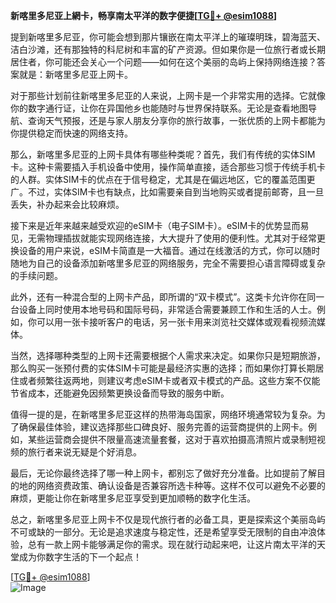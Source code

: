 **新喀里多尼亚上網卡，畅享南太平洋的数字便捷[[TG💪+ @esim1088](https://t.me/s/esim1088)]**

提到新喀里多尼亚，你可能会想到那片镶嵌在南太平洋上的璀璨明珠，碧海蓝天、洁白沙滩，还有那独特的科尼树和丰富的矿产资源。但如果你是一位旅行者或长期居住者，你可能还会关心一个问题——如何在这个美丽的岛屿上保持网络连接？答案就是：新喀里多尼亚上网卡。

对于那些计划前往新喀里多尼亚的人来说，上网卡是一个非常实用的选择。它就像你的数字通行证，让你在异国他乡也能随时与世界保持联系。无论是查看地图导航、查询天气预报，还是与家人朋友分享你的旅行故事，一张优质的上网卡都能为你提供稳定而快速的网络支持。

那么，新喀里多尼亚的上网卡具体有哪些种类呢？首先，我们有传统的实体SIM卡。这种卡需要插入手机设备中使用，操作简单直接，适合那些习惯于传统手机卡的人群。实体SIM卡的优点在于信号稳定，尤其是在偏远地区，它的覆盖范围更广。不过，实体SIM卡也有缺点，比如需要亲自到当地购买或者提前邮寄，且一旦丢失，补办起来会比较麻烦。

接下来是近年来越来越受欢迎的eSIM卡（电子SIM卡）。eSIM卡的优势显而易见，无需物理插拔就能实现网络连接，大大提升了使用的便利性。尤其对于经常更换设备的用户来说，eSIM卡简直是一大福音。通过在线激活的方式，你可以随时随地为自己的设备添加新喀里多尼亚的网络服务，完全不需要担心语言障碍或复杂的手续问题。

此外，还有一种混合型的上网卡产品，即所谓的“双卡模式”。这类卡允许你在同一台设备上同时使用本地号码和国际号码，非常适合需要兼顾工作和生活的人士。例如，你可以用一张卡接听客户的电话，另一张卡用来浏览社交媒体或观看视频流媒体。

当然，选择哪种类型的上网卡还需要根据个人需求来决定。如果你只是短期旅游，那么购买一张预付费的实体SIM卡可能是最经济实惠的选择；而如果你打算长期居住或者频繁往返两地，则建议考虑eSIM卡或者双卡模式的产品。这些方案不仅能节省成本，还能避免因频繁更换设备而导致的服务中断。

值得一提的是，在新喀里多尼亚这样的热带海岛国家，网络环境通常较为复杂。为了确保最佳体验，建议选择那些口碑良好、服务完善的运营商提供的上网卡。例如，某些运营商会提供不限量高速流量套餐，这对于喜欢拍摄高清照片或录制短视频的旅行者来说无疑是个好消息。

最后，无论你最终选择了哪一种上网卡，都别忘了做好充分准备。比如提前了解目的地的网络资费政策、确认设备是否兼容所选卡种等。这样不仅可以避免不必要的麻烦，更能让你在新喀里多尼亚享受到更加顺畅的数字化生活。

总之，新喀里多尼亚上网卡不仅是现代旅行者的必备工具，更是探索这个美丽岛屿不可或缺的一部分。无论是追求速度与稳定性，还是希望享受无限制的自由冲浪体验，总有一款上网卡能够满足你的需求。现在就行动起来吧，让这片南太平洋的天堂成为你数字生活的下一个起点！

[[TG💪+ @esim1088](https://t.me/s/esim1088)]  
![Image](https://i.postimg.cc/4NQfJmqS/Snipaste-2025-05-13-00-14-12.png)